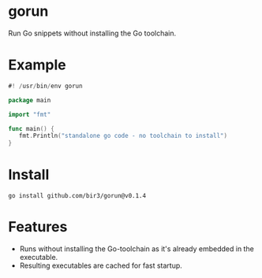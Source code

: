 
# gorun

Run Go snippets without installing the Go toolchain.

# Example

```go
#! /usr/bin/env gorun

package main

import "fmt"

func main() {
   fmt.Println("standalone go code - no toolchain to install")
}
```

# Install

`go install github.com/bir3/gorun@v0.1.4`


# Features

- Runs without installing the Go-toolchain as it's already embedded
in the executable.  
- Resulting executables are cached for fast startup.

